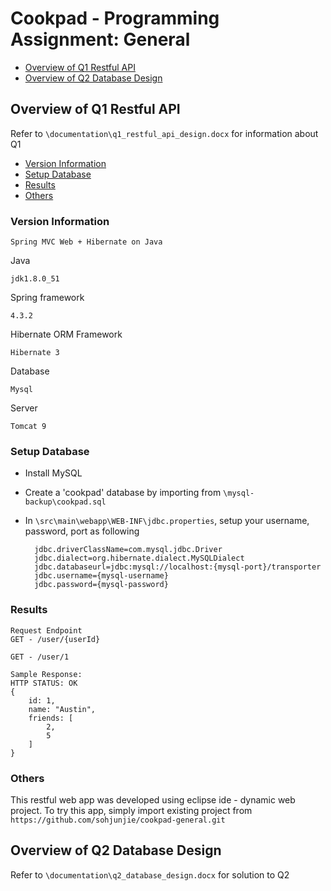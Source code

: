 # Cookpad - Programming Assignment: General

- [Overview of Q1 Restful API](#overview-of-q1-restful-api)
- [Overview of Q2 Database Design](#overview-of-q2-database-design)

## Overview of Q1 Restful API

Refer to `\documentation\q1_restful_api_design.docx` for information about Q1

- [Version Information](#version-information)
- [Setup Database](#setup-database)
- [Results](#results)
- [Others](#others)

### Version Information 
`Spring MVC Web + Hibernate on Java`

Java

	jdk1.8.0_51
	
Spring framework

	4.3.2

Hibernate ORM Framework
	
	Hibernate 3

Database

	Mysql

Server
	
	Tomcat 9


### Setup Database
- Install MySQL
- Create a 'cookpad' database by importing from `\mysql-backup\cookpad.sql`
- In `\src\main\webapp\WEB-INF\jdbc.properties`, setup your username, password, port as following

		jdbc.driverClassName=com.mysql.jdbc.Driver
		jdbc.dialect=org.hibernate.dialect.MySQLDialect
		jdbc.databaseurl=jdbc:mysql://localhost:{mysql-port}/transporter
		jdbc.username={mysql-username}
		jdbc.password={mysql-password}

### Results

```
Request Endpoint
GET - /user/{userId}
```
```
GET - /user/1

Sample Response:
HTTP STATUS: OK
{
	id: 1,
	name: "Austin",
	friends: [
		2,
		5
	]
}
```

### Others

This restful web app was developed using eclipse ide - dynamic web project.
To try this app, simply import existing project from `https://github.com/sohjunjie/cookpad-general.git`


## Overview of Q2 Database Design
Refer to `\documentation\q2_database_design.docx` for solution to Q2
